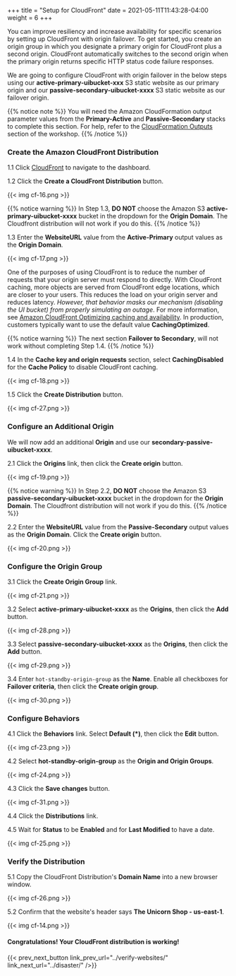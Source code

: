+++
title = "Setup for CloudFront"
date =  2021-05-11T11:43:28-04:00
weight = 6
+++

You can improve resiliency and increase availability for specific scenarios by setting up CloudFront with origin failover. To get started, you create an origin group in which you designate a primary origin for CloudFront plus a second origin. CloudFront automatically switches to the second origin when the primary origin returns specific HTTP status code failure responses.  

We are going to configure CloudFront with origin failover in the below steps using our **active-primary-uibucket-xxx** S3 static website as our primary origin and our **passive-secondary-uibucket-xxxx** S3 static website as our failover origin.

{{% notice note %}}
You will need the Amazon CloudFormation output parameter values from the **Primary-Active** and **Passive-Secondary** stacks to complete this section. For help, refer to the [CloudFormation Outputs](../prerequisites/cfn-outputs/) section of the workshop.
{{% /notice %}}

### Create the Amazon CloudFront Distribution

1.1 Click [CloudFront](https://console.aws.amazon.com/cloudfront/home?region=us-east-1#/) to navigate to the dashboard.

1.2 Click the **Create a CloudFront Distribution** button.

{{< img cf-16.png >}}

{{% notice warning %}}
In Step 1.3, **DO NOT** choose the Amazon S3 **active-primary-uibucket-xxxx** bucket in the dropdown for the **Origin Domain**.  The Cloudfront distribution will not work if you do this.
{{% /notice %}}

1.3 Enter the **WebsiteURL** value from the **Active-Primary** output values as the **Origin Domain**.

{{< img cf-17.png >}}

One of the purposes of using CloudFront is to reduce the number of requests that your origin server must respond to directly. With CloudFront caching, more objects are served from CloudFront edge locations, which are closer to your users. This reduces the load on your origin server and reduces latency.  _However, that behavior masks our mechanism (disabling the UI bucket) from properly simulating an outage_. For more information, see [Amazon CloudFront Optimizing caching and availability](https://docs.aws.amazon.com/AmazonCloudFront/latest/DeveloperGuide/ConfiguringCaching.html). In production, customers typically want to use the default value **CachingOptimized**.  

{{% notice warning %}}
The next section **Failover to Secondary**, will not work without completing Step 1.4.
{{% /notice %}}

1.4 In the **Cache key and origin requests** section, select **CachingDisabled** for the **Cache Policy** to disable CloudFront caching. 

{{< img cf-18.png >}}

1.5 Click the **Create Distribution** button.  

{{< img cf-27.png >}}

### Configure an Additional Origin 

We will now add an additional **Origin** and use our **secondary-passive-uibucket-xxxx**.

2.1 Click the **Origins** link, then click the **Create origin** button.

{{< img cf-19.png >}}

{{% notice warning %}}
In Step 2.2,  **DO NOT** choose the Amazon S3 **passive-secondary-uibucket-xxxx** bucket in the dropdown for the **Origin Domain**.  The Cloudfront distribution will not work if you do this.
{{% /notice %}}

2.2 Enter the **WebsiteURL** value from the **Passive-Secondary** output values as the **Origin Domain**.  Click the **Create origin** button.

{{< img cf-20.png >}}

### Configure the Origin Group 

3.1 Click the **Create Origin Group** link.

{{< img cf-21.png >}}

3.2 Select **active-primary-uibucket-xxxx** as the **Origins**, then click the **Add** button.

{{< img cf-28.png >}}

3.3 Select **passive-secondary-uibucket-xxxx** as the **Origins**, then click the **Add** button.

{{< img cf-29.png >}}

3.4 Enter `hot-standby-origin-group` as the **Name**.  Enable all checkboxes for **Failover criteria**, then click the **Create origin group**.

{{< img cf-30.png >}}

### Configure Behaviors

4.1 Click the **Behaviors** link.  Select **Default (*)**, then click the **Edit** button.

{{< img cf-23.png >}}

4.2 Select **hot-standby-origin-group** as the **Origin and Origin Groups**.

{{< img cf-24.png >}}

4.3 Click the **Save changes** button.

{{< img cf-31.png >}}

4.4 Click the **Distributions** link.

4.5 Wait for **Status** to be **Enabled** and for **Last Modified** to have a date.

{{< img cf-25.png >}}

### Verify the Distribution

5.1 Copy the CloudFront Distribution's **Domain Name** into a new browser window.

{{< img cf-26.png >}}

5.2 Confirm that the website's header says **The Unicorn Shop - us-east-1**.

{{< img cf-14.png >}}

#### Congratulations!  Your CloudFront distribution is working!

{{< prev_next_button link_prev_url="../verify-websites/" link_next_url="../disaster/" />}}

